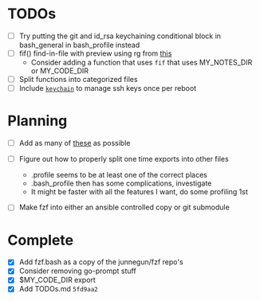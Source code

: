 TODOs
=====

- [ ] Try putting the git and id_rsa keychaining conditional block in bash_general in bash_profile instead
- [ ] fif() find-in-file with preview using rg from [this](http://bit.ly/2L7PIhi)
    - Consider adding a function that uses `fif` that uses MY_NOTES_DIR or MY_CODE_DIR
- [ ] Split functions into categorized files
- [ ] Include [`keychain`](https://www.funtoo.org/Keychain) to manage ssh keys once per reboot

Planning
========

- [ ] Add as many of [these](http://bit.ly/2L7PIhi) as possible
- [ ] Figure out how to properly split one time exports into other files
    - .profile seems to be at least one of the correct places
    - .bash_profile then has some complications, investigate
    - It might be faster with all the features I want, do some profiling 1st
- [ ] Make fzf into either an ansible controlled copy or git submodule


Complete
========

- [x] Add fzf.bash as a copy of the junnegun/fzf repo's
- [x] Consider removing go-prompt stuff
- [x] $MY_CODE_DIR export
- [x] Add TODOs.md `5fd9aa2`
